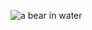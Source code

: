 ![a bear in water](https://ichef.bbci.co.uk/news/976/cpsprodpb/9DF3/production/_83953404_bearreuters.jpg)
